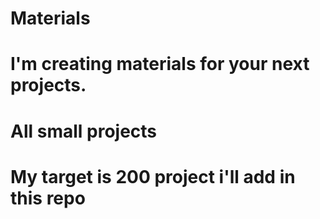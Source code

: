 # Materials
# I'm creating materials for your next projects.
# All small projects
# My target is 200 project i'll add in this repo
